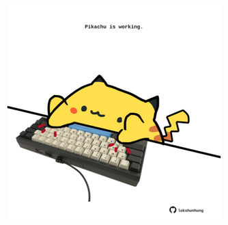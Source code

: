 <!-- built at 25/01/2022, 12:01:07 UTC -->
<p align="center">
  <img width="500" height="500" src="./ReadmeImage.svg">
</p>
